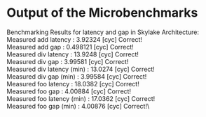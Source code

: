 # Output of the Microbenchmarks

Benchmarking Results for latency and gap in Skylake Architecture:
Measured add latency       :  3.92324 [cyc]   Correct!\
Measured add gap           : 0.498121 [cyc]   Correct!\
Measured div latency       :  13.9248 [cyc]   Correct!\
Measured div gap           :  3.99581 [cyc]   Correct!\
Measured div latency (min) :  13.0274 [cyc]   Correct!\
Measured div gap     (min) :  3.99584 [cyc]   Correct!\
Measured foo latency       :  18.0382 [cyc]   Correct!\
Measured foo gap           :  4.00884 [cyc]   Correct!\
Measured foo latency (min) :  17.0362 [cyc]   Correct!\
Measured foo gap     (min) :  4.00876 [cyc]   Correct!\
